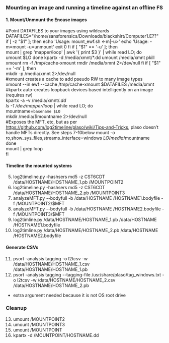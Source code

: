 ### Mounting an image and running a timeline against an offline FS  

#### 1. Mount/Unmount the Encase images  
  
#Point DATAFILES to your images using wildcards  
DATAFILES="/home/sansforensics/Downloads/blackshirt/Computer1.E??"  
if [ -z "$1" ]; then  
    echo 'Usage: mount_ewf.sh <-m|-u>'  
    echo 'Usage: -m=mount -u=unmount'  
    exit 0   
fi  
if [ "$1" == '-u' ]; then  
    mount | grep 'mapper/loop' | awk '{ print $3 }' | while read LO; do  
        umount $LO  
    done  
    kpartx -d /media/xmnt/*.dd  
    umount /media/xmnt  
    pkill xmount  
    rm -f /tmp/cache-xmount  
    rmdir /media/xmnt 2>/dev/null  
fi  
if [ "$1" == '-m' ]; then  
    mkdir -p /media/xmnt 2>/dev/null  
    #xmount creates a cache to add pseudo RW to many image types  
    xmount --in ewf --cache /tmp/cache-xmount $DATAFILES /media/xmnt  
    #kpartx auto-creates loopback devices based intelligently on an image (requires rw)  
    kpartx -a -v /media/xmnt/*.dd  
    ls -1 /dev/mapper/loop* | while read LO; do  
        mountname=`basename $LO`  
        mkdir /media/$mountname 2>/dev/null  
        #Exposes the MFT, etc, but as per https://github.com/log2timeline/plaso/wiki/Tips-and-Tricks, plaso doesn’t handle MFTs directly. See steps 7-10below
        mount -o ro,show_sys_files,streams_interface=windows $LO /media/$mountname  
    done  
    mount | grep loop  
fi
  
#### Timeline the mounted systems  
5. log2timeline.py -hashsers md5 -z CST6CDT /data/HOSTNAME/HOSTNAME_1.pb /MOUNTPOINT2  
6. log2timeline.py -hashsers md5 -z CST6CDT /data/HOSTNAME/HOSTNAME_2.pb /MOUNTPOINT3  
7. analyzeMFT.py --bodyfull -b /data/HOSTNAME /HOSTNAME1.bodyfile -f /MOUNTPOINT2/\$MFT  
8. analyzeMFT.py --bodyfull -b /data/HOSTNAME /HOSTNAME2.bodyfile -f /MOUNTPOINT3/\$MFT  
9. log2timline.py  /data/HOSTNAME/HOSTNAME_1.pb /data/HOSTNAME /HOSTNAME1.bodyfile  
10. log2timline.py  /data/HOSTNAME/HOSTNAME_2.pb /data/HOSTNAME /HOSTNAME2.bodyfile  
   
#### Generate CSVs
11. psort -analysis tagging -o l2tcsv -w /data/HOSTNAME/HOSTNAME_1.csv /data/HOSTNAME/HOSTNAME_1.pb
12. psort -analysis tagging --tagging-file /usr/share/plaso/tag_windows.txt -o l2tcsv -w /data/HOSTNAME/HOSTNAME_2.csv /data/HOSTNAME/HOSTNAME_2.pb
 * extra argument needed because it is not OS root drive  
  
### Cleanup  
13. umount /MOUNTPOINT2  
14. umount /MOUNTPOINT3  
15. umount /MOUNTPOINT   
16. kpartx -d /MOUNTPOINT/HOSTNAME.dd  
